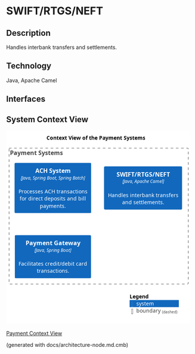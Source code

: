 # SWIFT/RTGS/NEFT
## Description
Handles interbank transfers and settlements.

## Technology
Java, Apache Camel


## Interfaces

## System Context View
![Context View of the Payment Systems](../../mybank/payment/context-view.png)

[Payment Context View](../../mybank/payment/context-view.md)


(generated with docs/architecture-node.md.cmb)
